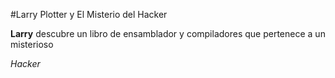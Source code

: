 #Larry Plotter y El Misterio del Hacker

**Larry** descubre un libro de ensamblador y compiladores que pertenece a un misterioso

*Hacker* 
